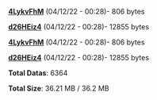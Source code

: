[**4LykvFhM**](/data/4LykvFhM.txt) (04/12/22 - 00:28)- 806 bytes

[**d26HEiz4**](/data/d26HEiz4.txt) (04/12/22 - 00:28)- 12855 bytes

[**4LykvFhM**](/data/4LykvFhM.txt) (04/12/22 - 00:28)- 806 bytes

[**d26HEiz4**](/data/d26HEiz4.txt) (04/12/22 - 00:28)- 12855 bytes

**Total Datas**: 6364

**Total Size**: 36.21 MB / 36.2 MB